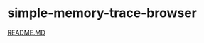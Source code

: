 # simple-memory-trace-browser

[README.MD](https://github.com/BeAllAround/simple-memory-trace/blob/main/README.md)
